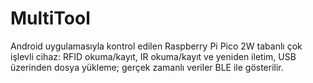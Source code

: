 # MultiTool
Android uygulamasıyla kontrol edilen Raspberry Pi Pico 2W tabanlı çok işlevli cihaz: RFID okuma/kayıt, IR okuma/kayıt ve yeniden iletim, USB üzerinden dosya yükleme; gerçek zamanlı veriler BLE ile gösterilir.
